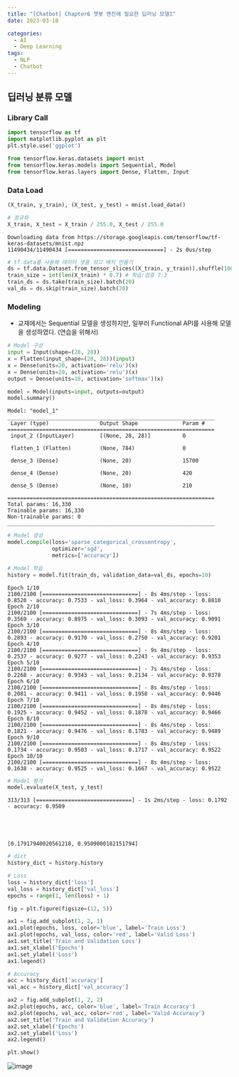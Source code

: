 ```yaml
---
title: "[Chatbot] Chapter6 챗봇 엔진에 필요한 딥러닝 모델1"
date: 2023-03-18

categories:
  - AI
  - Deep Learning
tags:
  - NLP
  - Chatbot
---
```


## 딥러닝 분류 모델

### Library Call


```python
import tensorflow as tf
import matplotlib.pyplot as plt
plt.style.use('ggplot')

from tensorflow.keras.datasets import mnist
from tensorflow.keras.models import Sequential, Model
from tensorflow.keras.layers import Dense, Flatten, Input
```

### Data Load


```python
(X_train, y_train), (X_test, y_test) = mnist.load_data()

# 정규화
X_train, X_test = X_train / 255.0, X_test / 255.0
```

    Downloading data from https://storage.googleapis.com/tensorflow/tf-keras-datasets/mnist.npz
    11490434/11490434 [==============================] - 2s 0us/step
    


```python
# tf.data를 사용해 데이터 셋을 섞고 배치 만들기
ds = tf.data.Dataset.from_tensor_slices((X_train, y_train)).shuffle(10000)
train_size = int(len(X_train) * 0.7) # 학습:검증 7:3
train_ds = ds.take(train_size).batch(20)
val_ds = ds.skip(train_size).batch(20)
```

### Modeling
- 교재에서는 Sequential 모델을 생성하지만, 일부러 Functional API를 사용해 모델을 생성하였다. (연습을 위해서)


```python
# Model 구성
input = Input(shape=(28, 28))
x = Flatten(input_shape=(28, 28))(input)
x = Dense(units=20, activation='relu')(x)
x = Dense(units=20, activation='relu')(x)
output = Dense(units=10, activation='softmax')(x)

model = Model(inputs=input, outputs=output)
model.summary()
```

    Model: "model_1"
    _________________________________________________________________
     Layer (type)                Output Shape              Param #   
    =================================================================
     input_2 (InputLayer)        [(None, 28, 28)]          0         
                                                                     
     flatten_1 (Flatten)         (None, 784)               0         
                                                                     
     dense_3 (Dense)             (None, 20)                15700     
                                                                     
     dense_4 (Dense)             (None, 20)                420       
                                                                     
     dense_5 (Dense)             (None, 10)                210       
                                                                     
    =================================================================
    Total params: 16,330
    Trainable params: 16,330
    Non-trainable params: 0
    _________________________________________________________________
    


```python
# Model 생성
model.compile(loss='sparse_categorical_crossentropy',
              optimizer='sgd',
              metrics=['accuracy'])
```


```python
# Model 학습
history = model.fit(train_ds, validation_data=val_ds, epochs=10)
```

    Epoch 1/10
    2100/2100 [==============================] - 8s 4ms/step - loss: 0.8520 - accuracy: 0.7533 - val_loss: 0.3964 - val_accuracy: 0.8810
    Epoch 2/10
    2100/2100 [==============================] - 7s 4ms/step - loss: 0.3569 - accuracy: 0.8975 - val_loss: 0.3093 - val_accuracy: 0.9091
    Epoch 3/10
    2100/2100 [==============================] - 8s 4ms/step - loss: 0.2893 - accuracy: 0.9170 - val_loss: 0.2750 - val_accuracy: 0.9201
    Epoch 4/10
    2100/2100 [==============================] - 9s 4ms/step - loss: 0.2537 - accuracy: 0.9277 - val_loss: 0.2243 - val_accuracy: 0.9353
    Epoch 5/10
    2100/2100 [==============================] - 7s 4ms/step - loss: 0.2268 - accuracy: 0.9343 - val_loss: 0.2134 - val_accuracy: 0.9378
    Epoch 6/10
    2100/2100 [==============================] - 8s 4ms/step - loss: 0.2081 - accuracy: 0.9411 - val_loss: 0.1958 - val_accuracy: 0.9446
    Epoch 7/10
    2100/2100 [==============================] - 8s 4ms/step - loss: 0.1925 - accuracy: 0.9452 - val_loss: 0.1878 - val_accuracy: 0.9466
    Epoch 8/10
    2100/2100 [==============================] - 8s 4ms/step - loss: 0.1821 - accuracy: 0.9476 - val_loss: 0.1783 - val_accuracy: 0.9489
    Epoch 9/10
    2100/2100 [==============================] - 8s 4ms/step - loss: 0.1734 - accuracy: 0.9503 - val_loss: 0.1717 - val_accuracy: 0.9522
    Epoch 10/10
    2100/2100 [==============================] - 8s 4ms/step - loss: 0.1638 - accuracy: 0.9525 - val_loss: 0.1667 - val_accuracy: 0.9522
    


```python
# Model 평가
model.evaluate(X_test, y_test)
```

    313/313 [==============================] - 1s 2ms/step - loss: 0.1792 - accuracy: 0.9509
    




    [0.17917940020561218, 0.9509000182151794]




```python
# dict
history_dict = history.history

# Loss
loss = history_dict['loss']
val_loss = history_dict['val_loss']
epochs = range(1, len(loss) + 1)

fig = plt.figure(figsize=(12, 5))

ax1 = fig.add_subplot(1, 2, 1)
ax1.plot(epochs, loss, color='blue', label='Train Loss')
ax1.plot(epochs, val_loss, color='red', label='Valid Loss')
ax1.set_title('Train and Validation Loss')
ax1.set_xlabel('Epochs')
ax1.set_ylabel('Loss')
ax1.legend()

# Accuracy
acc = history_dict['accuracy']
val_acc = history_dict['val_accuracy']

ax2 = fig.add_subplot(1, 2, 2)
ax2.plot(epochs, acc, color='blue', label='Train Accuracy')
ax2.plot(epochs, val_acc, color='red', label='Valid Accuracy')
ax2.set_title('Train and Validation Accuracy')
ax2.set_xlabel('Epochs')
ax2.set_ylabel('Loss')
ax2.legend()

plt.show()
```
![image](https://user-images.githubusercontent.com/100760303/226100489-cb57536b-07b1-4602-8887-417695ce6a83.png)
